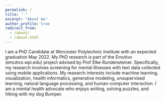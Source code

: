 ```yaml
---
permalink: /
title: " "
excerpt: "About me"
author_profile: true
redirect_from: 
  - /about/
  - /about.html
---
```


I am a PhD Candidate at Worcester Polytechnic Institute with an expected graduation May 2022. My PhD research is part of the Emutivo (emutivo.wpi.edu) project advised by Prof Elke Rundensteiner. Specifically, my research involves screening for mental illnesses with text data collected using mobile applications. My research interests include machine learning, visualization, health informatics, generative modeling, unsupervised learning, natural language processing, and human-computer interaction. I am a mental health advocate who enjoys writing, solving puzzles, and hiking with my dog Bumper. 






